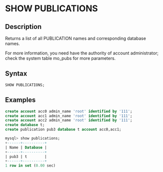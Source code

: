 # **SHOW PUBLICATIONS**

## **Description**

Returns a list of all PUBLICATION names and corresponding database names.

For more information, you need have the authority of account administrator; check the system table mo_pubs for more parameters.

## **Syntax**

```
SHOW PUBLICATIONS;
```

## **Examples**

```sql
create account acc0 admin_name 'root' identified by '111';
create account acc1 admin_name 'root' identified by '111';
create account acc2 admin_name 'root' identified by '111';
create database t;
create publication pub3 database t account acc0,acc1;

mysql> show publications;
+------+----------+
| Name | Database |
+------+----------+
| pub3 | t        |
+------+----------+
1 row in set (0.00 sec)
```
